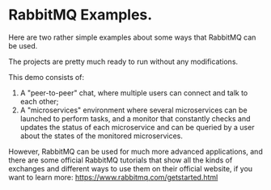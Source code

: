 # RabbitMQ Examples.

Here are two rather simple examples about some ways that RabbitMQ can be used.

The projects are pretty much ready to run without any modifications.

This demo consists of:
1. A "peer-to-peer" chat, where multiple users can connect and talk to each other;
2. A "microservices" environment where several microservices can be launched to perform tasks, and a monitor that constantly checks and updates the status of each microservice and can be queried by a user about the states of the monitored microservices.

However, RabbitMQ can be used for much more advanced applications, and there are some official RabbitMQ tutorials that show all the kinds of exchanges and different ways to use them on their official website, if you want to learn more: https://www.rabbitmq.com/getstarted.html